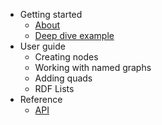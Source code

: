 * Getting started
  * [About](/)
  * [Deep dive example](deep-dive.md)
* User guide
  * Creating nodes
  * Working with named graphs
  * Adding quads
  * RDF Lists
* Reference
  * [API](/api)

